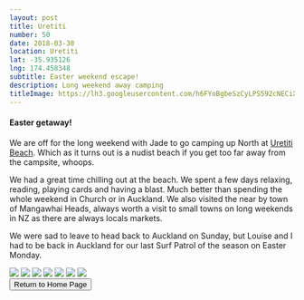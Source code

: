 ```yaml
---
layout: post
title: Uretiti
number: 50
date: 2018-03-30
location: Uretiti
lat: -35.935126
lng: 174.458348
subtitle: Easter weekend escape!
description: Long weekend away camping
titleImage: https://lh3.googleusercontent.com/h6FYoBgbeSzCyLPS592cNECiXJ6lIZmoJ22GOjaTFBp44qUd0miuC8M4j7bF22-JAGGWs-FWyDJJF5Z8zOXIIYFUPET8w7uEosAYvpyQHjyQdTWd7IfvyenVMt3tvsI_g9KRUZbi29c=w2400
---
```


<h4>Easter getaway!</h4>

We are off for the long weekend with Jade to go camping up North at <a target="_blank" href="https://www.doc.govt.nz/parks-and-recreation/places-to-go/northland/places/waipu-area/things-to-do/uretiti-beach-campsite/">Uretiti Beach</a>. Which as it turns out is a nudist beach if you get too far away from the campsite, whoops. 

We had a great time chilling out at the beach. We spent a few days relaxing, reading, playing cards and having a blast. Much better than spending the whole weekend in Church or in Auckland. 
We also visited the near by town of Mangawhai Heads, always worth a visit to small towns on long weekends in NZ as there are always locals markets. 

We were sad to leave to head back to Auckland on Sunday, but Louise and I had to be back in Auckland for our last Surf Patrol of the season on Easter Monday. 

<img src="https://lh3.googleusercontent.com/O5_SInr4vwTDTgZO5Wf0ozSmk4CuqZrB7VZOQ-AYp-U3z0PTuu1_D_NpsV9A1Uw67OIuOLUfmfVAMCWNloXVrzAWPi8lrnWBL2Bj1fjegeE-0Dqk5PGikJQzX1vplT0yAu8TAhy3R6o=w2400" class="image1">
<img src="https://lh3.googleusercontent.com/RQ4-yRSbs-03D_BKZjDDA2qpgFCCPV5cQ0A2yZyukQOaffAdwOuMgWsOtR5X_zKfcUhW1nTRreKgZhezblRHnhwUsWG3yWTCPkAqzWiaL1LJUZBri5n-_t2IbXsNVuO9SmVafdurfE0=w2400" class="image1">
<img src="https://lh3.googleusercontent.com/lYbryecUgtBfisdpl6FSh5j4058q19fwX6411Frhf0M6zuQ4-ZaOKCWJ7MQ7zrXE06ISLaE0qM7f4_lYgUbhbxbo1RkbMOXPB2QmXg70BV54KvLnekwN1Rns5Kk3G1kN6elFGX50Kkc=w2400" class="image1">
<img src="https://lh3.googleusercontent.com/uFNk7aeXZZBeyUyxuRR1mqJ-atgFX2Iq1JAAxL4gzs80zfVhJmMmCYcv9sXyWS2qcDSRSZoLO29gcKNw3wTGfxihWuXTiwN_-kBH2IrgFwJA-fN4apou2We9Npyc7YDf335X9RimYJE=w2400" class="image1">
<img src="https://lh3.googleusercontent.com/6eGGu-asLURNwE3Lio1rRkgDF8ztMyDEoCNwMYH3v4qLok8rGlNmIcfpMwdHUQRDuGbwNNWCfpKDlZjEn9O9DR8orASW1xVCFwzTcPfTGl2FkiUaW9XkgCPwRSUn6afcdkr2MZNR6a8=w2400" class="image1">
<img src="https://lh3.googleusercontent.com/irB6RTMOVUwssmshexSq4hUmkQKY_eBdxZaETNYB9Xst5C7VR5L0ikZBBrKXsHITc92jVBD0rcwDrurUfpaR6dOWlR2_pEkxF-5ibyEj4v3Geoe6stIDhCy1sawLGqWabr9r9O5z1D0=w2400" class="image1">
<img src="https://lh3.googleusercontent.com/OIiNDPx2fT9VkPo2lgAM5Yw-eiK0dz7sp_3GoTHq12vk5oj5VG6NdfKvK5zY74PuvayBoV5r98mZJAvcQusgepSycDUSEe1SyUBHdzUxGvunCjUc_QpQPj_KLBI1gP1O5NIjQXbehqk=w2400" class="image4">

<div class="wrapper">
  <input type="button" class="button" value="Return to Home Page" onclick="self.close()">
</div>
